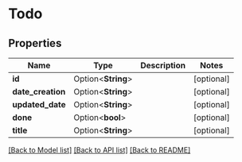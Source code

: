 # Todo

## Properties

Name | Type | Description | Notes
------------ | ------------- | ------------- | -------------
**id** | Option<**String**> |  | [optional]
**date_creation** | Option<**String**> |  | [optional]
**updated_date** | Option<**String**> |  | [optional]
**done** | Option<**bool**> |  | [optional]
**title** | Option<**String**> |  | [optional]

[[Back to Model list]](../README.md#documentation-for-models) [[Back to API list]](../README.md#documentation-for-api-endpoints) [[Back to README]](../README.md)



